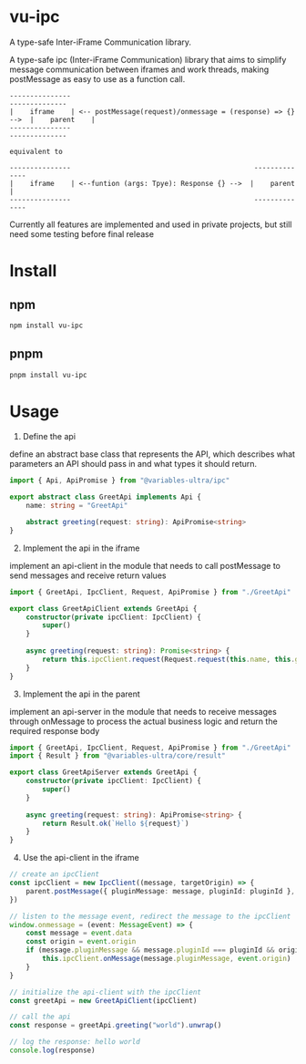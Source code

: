 # vu-ipc
A type-safe Inter-iFrame Communication library.

A type-safe ipc (Inter-iFrame Communication) library that aims to simplify message communication between iframes and work threads, making postMessage as easy to use as a function call.

```
---------------                                                              --------------
|    iframe    | <-- postMessage(request)/onmessage = (response) => {} -->  |    parent    |
---------------                                                              --------------

equivalent to

---------------                                             --------------
|    iframe    | <--funtion (args: Tpye): Response {} -->  |    parent    |
---------------                                             --------------
```

Currently all features are implemented and used in private projects, but still need some testing before final release

# Install

## npm

```bash
npm install vu-ipc
```

## pnpm

```bash
pnpm install vu-ipc
```

# Usage

1. Define the api

define an abstract base class that represents the API, which describes what parameters an API should pass in and what types it should return.

```typescript
import { Api, ApiPromise } from "@variables-ultra/ipc"

export abstract class GreetApi implements Api {
    name: string = "GreetApi"

    abstract greeting(request: string): ApiPromise<string>
}
```

2. Implement the api in the iframe
   
implement an api-client in the module that needs to call postMessage to send messages and receive return values

```typescript
import { GreetApi, IpcClient, Request, ApiPromise } from "./GreetApi"

export class GreetApiClient extends GreetApi {
    constructor(private ipcClient: IpcClient) {
        super()
    }
    
    async greeting(request: string): Promise<string> {
        return this.ipcClient.request(Request.request(this.name, this.greeting.name, [request]))
    }
}
```

3. Implement the api in the parent

implement an api-server in the module that needs to receive messages through onMessage to process the actual 
business logic and return the required response body

```typescript
import { GreetApi, IpcClient, Request, ApiPromise } from "./GreetApi"
import { Result } from "@variables-ultra/core/result"

export class GreetApiServer extends GreetApi {
    constructor(private ipcClient: IpcClient) {
        super()
    }
    
    async greeting(request: string): ApiPromise<string> {
        return Result.ok(`Hello ${request}`)
    }
}
```

4. Use the api-client in the iframe

```typescript
// create an ipcClient
const ipcClient = new IpcClient((message, targetOrigin) => {
    parent.postMessage({ pluginMessage: message, pluginId: pluginId }, trustedOrigin)
})

// listen to the message event, redirect the message to the ipcClient
window.onmessage = (event: MessageEvent) => {
    const message = event.data
    const origin = event.origin
    if (message.pluginMessage && message.pluginId === pluginId && origin === trustedOrigin) {
        this.ipcClient.onMessage(message.pluginMessage, event.origin)
    }
}

// initialize the api-client with the ipcClient
const greetApi = new GreetApiClient(ipcClient)

// call the api
const response = greetApi.greeting("world").unwrap()

// log the response: hello world
console.log(response)
```

